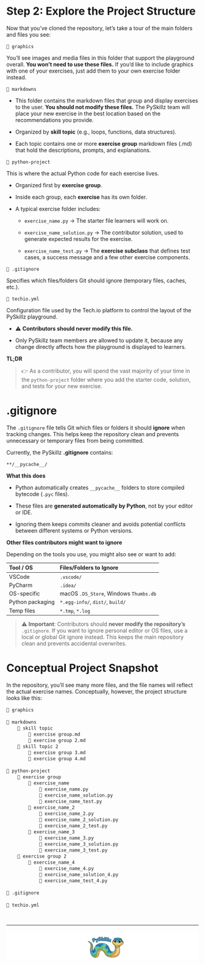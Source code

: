 # Step 2: Explore the Project Structure

Now that you’ve cloned the repository, let’s take a tour of the main folders and files you see:

```text
📁 graphics
```

You’ll see images and media files in this folder that support the playground overall. __You won’t need to use these files.__ If you’d like to include graphics with one of your exercises, just add them to your own exercise folder instead.

```text
📂 markdowns
```

* This folder contains the markdown files that group and display exercises to the user. __You should not modify these files.__ The PySkillz team will place your new exercise in the best location based on the recommendations you provide.

* Organized by __skill topic__ (e.g., loops, functions, data structures).

* Each topic contains one or more __exercise group__ markdown files (.md) that hold the descriptions, prompts, and explanations.

```text
📂 python-project
```

This is where the actual Python code for each exercise lives.

* Organized first by __exercise group__.

* Inside each group, each __exercise__ has its own folder.

* A typical exercise folder includes:

  * `exercise_name.py` → The starter file learners will work on.

  * `exercise_name_solution.py` → The contributor solution, used to generate expected results for the exercise.

  * `exercise_name_test.py` → The __exercise subclass__ that defines test cases, a success message and a few other exercise components.

```text
📄 .gitignore
```

Specifies which files/folders Git should ignore (temporary files, caches, etc.).

```text
📄 techio.yml
```

Configuration file used by the Tech.io platform to control the layout of the PySkillz playground.

* ⚠️ __Contributors should never modify this file.__

* Only PySkillz team members are allowed to update it, because any change directly affects how the playground is displayed to learners.

__TL;DR__

>👉 As a contributor, you will spend the vast majority of your time in the `python-project` folder where you add the starter code, solution, and tests for your new exercise.

# .gitignore

The `.gitignore` file tells Git which files or folders it should __ignore__ when tracking changes. This helps keep the repository clean and prevents unnecessary or temporary files from being committed.

Currently, the PySkillz __.gitignore__ contains:

```text
**/__pycache__/
```

__What this does__

* Python automatically creates `__pycache__` folders to store compiled bytecode (`.pyc` files).

* These files are __generated automatically by Python__, not by your editor or IDE.

* Ignoring them keeps commits cleaner and avoids potential conflicts between different systems or Python versions.

__Other files contributors might want to ignore__

Depending on the tools you use, you might also see or want to add:

| Tool / OS	| Files/Folders to Ignore |
|:-----|:-----|
| VSCode | `.vscode/` |
| PyCharm | `.idea/` |
| OS-specific | macOS `.DS_Store`, Windows `Thumbs.db` |
| Python packaging | `*.egg-info/`, `dist/`, `build/` |
| Temp files | `*.tmp`, `*.log` |

>⚠️ __Important__: Contributors should __never modify the repository’s__ `.gitignore`. If you want to ignore personal editor or OS files, use a local or global Git ignore instead. This keeps the main repository clean and prevents accidental overwrites.

# Conceptual Project Snapshot

In the repository, you’ll see many more files, and the file names will reflect the actual exercise names. Conceptually, however, the project structure looks like this:

```
📁 graphics

📂 markdowns
    📂 skill topic
        📄 exercise group.md
        📄 exercise group 2.md
    📂 skill topic 2
        📄 exercise group 3.md
        📄 exercise group 4.md

📂 python-project
    📂 exercise group
        📂 exercise_name
            📄 exercise_name.py
            📄 exercise_name_solution.py
            📄 exercise_name_test.py
        📂 exercise_name_2
            📄 exercise_name_2.py
            📄 exercise_name_2_solution.py
            📄 exercise_name_2_test.py
        📂 exercise_name_3
            📄 exercise_name_3.py
            📄 exercise_name_3_solution.py
            📄 exercise_name_3_test.py
    📂 exercise group 2
        📂 exercise_name_4
            📄 exercise_name_4.py
            📄 exercise_name_solution_4.py
            📄 exercise_name_test_4.py

📄 .gitignore

📄 techio.yml
```

<BR>

************

[![PySkillz](../../graphics/PySkillzFooter.png)](skillz-catalog)
